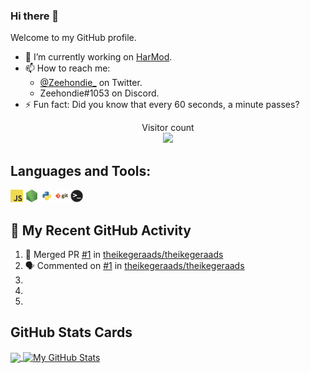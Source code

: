 ### Hi there 👋

Welcome to my GitHub profile.

- 🔭 I’m currently working on [HarMod](https://github.com/keanuplayz/HarMod).
- 📫 How to reach me: 
  - [@Zeehondie_](https://twitter.com/@Zeehondie_) on Twitter.
  - Zeehondie#1053 on Discord.
- ⚡ Fun fact: Did you know that every 60 seconds, a minute passes?

<p align="center"> 
  Visitor count<br>
  <img src="https://profile-counter.glitch.me/theikegeraads/count.svg" />
</p>

## **Languages and Tools:**
<code><img height="20" src="https://raw.githubusercontent.com/github/explore/80688e429a7d4ef2fca1e82350fe8e3517d3494d/topics/javascript/javascript.png"></code>
<code><img height="20" src="https://raw.githubusercontent.com/github/explore/80688e429a7d4ef2fca1e82350fe8e3517d3494d/topics/nodejs/nodejs.png"></code>
<code><img height="20" src="https://raw.githubusercontent.com/github/explore/80688e429a7d4ef2fca1e82350fe8e3517d3494d/topics/python/python.png"></code>
<code><img height="20" src="https://raw.githubusercontent.com/github/explore/80688e429a7d4ef2fca1e82350fe8e3517d3494d/topics/git/git.png"></code>
<code><img height="20" src="https://raw.githubusercontent.com/github/explore/80688e429a7d4ef2fca1e82350fe8e3517d3494d/topics/terminal/terminal.png"></code>

## 🔔 My Recent GitHub Activity
<!--START_SECTION:activity-->
1. 🎉 Merged PR [#1](https://github.com/theikegeraads/theikegeraads/pull/1) in [theikegeraads/theikegeraads](https://github.com/theikegeraads/theikegeraads)
2. 🗣 Commented on [#1](https://github.com/theikegeraads/theikegeraads/issues/1) in [theikegeraads/theikegeraads](https://github.com/theikegeraads/theikegeraads)
3. 
4. 
5. 
<!--END_SECTION:activity-->

## GitHub Stats Cards
<a href="https://github.com/thgeraads/thgeraads">
  <img align="center" src="https://github-readme-stats.vercel.app/api/top-langs/?username=thgeraads&title_color=ffffff&text_color=c9cacc&icon_color=2bbc8a&bg_color=1d1f21" />
</a>
<a href="https://github.com/thgeraads/thgeraads">
  <img align="center" src="https://github-readme-stats.vercel.app/api?username=thgeraads&show_icons=true&line_height=40&count_private=true&title_color=ffffff&text_color=c9cacc&icon_color=2bbc8a&bg_color=1d1f21" alt="My GitHub Stats" />
</a>
